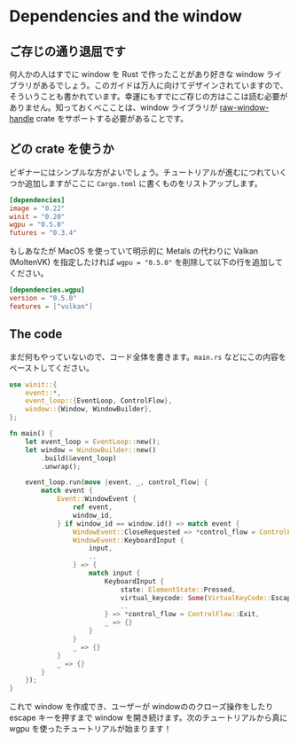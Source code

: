 # Dependencies and the window

<!--
## Boring, I know
-->
## ご存じの通り退屈です
<!--
Some of you reading this are very experienced with opening up windows in Rust and probably have your favorite windowing library, but this guide is designed for everybody, so it's something that we need to cover. Luckily, you don't need to read this if you know what you're doing. One thing that you do need to know is that whatever windowing solution you use needs to support the [raw-window-handle](https://github.com/rust-windowing/raw-window-handle) crate.
-->
何人かの人はすでに window を Rust で作ったことがあり好きな window ライブラリがあるでしょう。このガイドは万人に向けてデザインされていますので、そういうことも書かれています。幸運にもすでにご存じの方はここは読む必要がありません。知っておくべこことは、window ライブラリが [raw-window-handle](https://github.com/rust-windowing/raw-window-handle) crate をサポートする必要があることです。

<!--
## What crates are we using?
-->
## どの crate を使うか
<!--
For the beginner stuff, we're going to keep things very simple, we'll add things as we go, but I've listed the relevant `Cargo.toml` bits below.
-->
ビギナーにはシンプルな方がよいでしょう。チュートリアルが進むにつれていくつか追加しますがここに `Cargo.toml` に書くものをリストアップします。

```toml
[dependencies]
image = "0.22"
winit = "0.20"
wgpu = "0.5.0"
futures = "0.3.4"
```

<!--
If you're on MacOS, you can specify Vulkan (MoltenVK) as your desired backend instead of Metal by removing the `wgpu = "0.5.0"` and adding the following.
-->
もしあなたが MacOS を使っていて明示的に Metals の代わりに Valkan (MoltenVK) を指定したければ `wgpu = "0.5.0"` を削除して以下の行を追加してください。

``` toml
[dependencies.wgpu]
version = "0.5.0"
features = ["vulkan"]
```


## The code
<!--
There's not much going on here yet, so I'm just going to post the code in full. Just paste this into you're `main.rs` or equivalent.
-->
まだ何もやっていないので、コード全体を書きます。`main.rs` などにこの内容をペーストしてください。

```rust
use winit::{
    event::*,
    event_loop::{EventLoop, ControlFlow},
    window::{Window, WindowBuilder},
};

fn main() {
    let event_loop = EventLoop::new();
    let window = WindowBuilder::new()
        .build(&event_loop)
        .unwrap();

    event_loop.run(move |event, _, control_flow| {
        match event {
            Event::WindowEvent {
                ref event,
                window_id,
            } if window_id == window.id() => match event {
                WindowEvent::CloseRequested => *control_flow = ControlFlow::Exit,
                WindowEvent::KeyboardInput {
                    input,
                    ..
                } => {
                    match input {
                        KeyboardInput {
                            state: ElementState::Pressed,
                            virtual_keycode: Some(VirtualKeyCode::Escape),
                            ..
                        } => *control_flow = ControlFlow::Exit,
                        _ => {}
                    }
                }
                _ => {}
            }
            _ => {}
        }
    });
}
```

<!--
All this does is create a window, and keep it open until until user closes it, or presses escape. Next tutorial we'll actually start using wgpu!
-->
これで window を作成でき、ユーザーが windowののクローズ操作をしたり escape キーを押すまで window を開き続けます。次のチュートリアルから真に wgpu を使ったチュートリアルが始まります！

<AutoGithubLink/>
